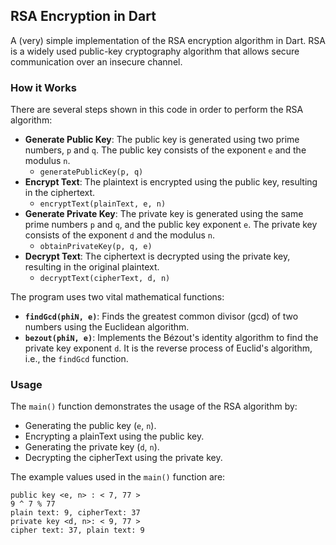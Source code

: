 ## RSA Encryption in Dart

A (very) simple implementation of the RSA encryption algorithm in Dart. RSA is a widely used public-key cryptography algorithm that allows secure communication over an insecure channel.

### How it Works

There are several steps shown in this code in order to perform the RSA algorithm:

- **Generate Public Key**: The public key is generated using two prime numbers, `p` and `q`. The public key consists of the exponent `e` and the modulus `n`.
  - `generatePublicKey(p, q)`
- **Encrypt Text**: The plaintext is encrypted using the public key, resulting in the ciphertext.
  - `encryptText(plainText, e, n)`
- **Generate Private Key**: The private key is generated using the same prime numbers `p` and `q`, and the public key exponent `e`. The private key consists of the exponent `d` and the modulus `n`.
  - `obtainPrivateKey(p, q, e)`
- **Decrypt Text**: The ciphertext is decrypted using the private key, resulting in the original plaintext.
  - `decryptText(cipherText, d, n)`

The program uses two vital mathematical functions:

- **`findGcd(phiN, e)`**: Finds the greatest common divisor (gcd) of two numbers using the Euclidean algorithm.
- **`bezout(phiN, e)`**: Implements the Bézout's identity algorithm to find the private key exponent `d`. It is the reverse process of Euclid's algorithm, i.e., the `findGcd` function.

### Usage

The `main()` function demonstrates the usage of the RSA algorithm by:

- Generating the public key (`e`, `n`).
- Encrypting a plainText using the public key.
- Generating the private key (`d`, `n`).
- Decrypting the cipherText using the private key.

The example values used in the `main()` function are:

```
public key <e, n> : < 7, 77 >
9 ^ 7 % 77
plain text: 9, cipherText: 37
private key <d, n>: < 9, 77 >
cipher text: 37, plain text: 9
```
